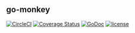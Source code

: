 ## go-monkey

[![CircleCI](https://circleci.com/gh/smith-30/go-monkey/tree/master.svg?style=svg)](https://circleci.com/gh/smith-30/go-monkey/tree/master)
[![Coverage Status](https://coveralls.io/repos/smith-30/go-monkey/badge.svg?branch=master)](https://coveralls.io/r/smith-30/go-monkey?branch=master)
[![GoDoc](https://godoc.org/github.com/smith-30/go-monkey?status.svg)](https://godoc.org/github.com/smith-30/go-monkey)
[![license](https://img.shields.io/badge/license-MIT-4183c4.svg)](https://github.com/smith-30/go-monkey/blob/master/LICENSE)